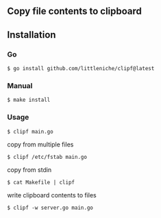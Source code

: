 ## Copy file contents to clipboard

## Installation

### Go
```
$ go install github.com/littleniche/clipf@latest
```
### Manual
```
$ make install
```

### Usage

```
$ clipf main.go
```
copy from multiple files
```
$ clipf /etc/fstab main.go
```
copy from stdin
```
$ cat Makefile | clipf
```
write clipboard contents to files
```
$ clipf -w server.go main.go
```
